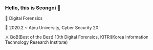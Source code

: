 ### Hello, this is Seongni 🐧

💖 Digital Forensics

🏫 2020.2 ~ Ajou University, Cyber Security 20'

⚔ BoB(Best of the Best) 10th Digital Forensics, KITRI(Korea Information Technology Research Institute)

<!--
**seongni/seongni** is a ✨ _special_ ✨ repository because its `README.md` (this file) appears on your GitHub profile.

Here are some ideas to get you started:

- 🔭 I’m currently working on ...
- 🌱 I’m currently learning ...
- 👯 I’m looking to collaborate on ...
- 🤔 I’m looking for help with ...
- 💬 Ask me about ...
- 📫 How to reach me: ...
- 😄 Pronouns: ...
- ⚡ Fun fact: ...
-->
